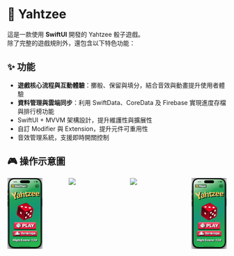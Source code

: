# 🎲 Yahtzee
這是一款使用 **SwiftUI** 開發的 Yahtzee 骰子遊戲。  
除了完整的遊戲規則外，還包含以下特色功能：

## ✨ 功能
- **遊戲核心流程與互動體驗**：擲骰、保留與填分，結合音效與動畫提升使用者體驗  
- **資料管理與雲端同步**：利用 SwiftData、CoreData 及 Firebase 實現進度存檔與排行榜功能  
- SwiftUI + MVVM 架構設計，提升維護性與擴展性  
- 自訂 Modifier 與 Extension，提升元件可重用性  
- 音效管理系統，支援即時開關控制  

## 🎮 操作示意圖

<div style="display: flex; justify-content: space-between;">
  <img src="assets/newDemo1.gif" width="16%" />
  <img src="assets/demo2.gif" width="16%" />
  <img src="assets/demo3.gif" width="16%" />
  <img src="assets/demo4.gif" width="16%" />
</div>
